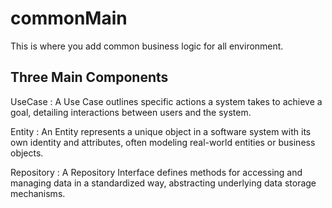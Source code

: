 # commonMain

This is where you add common business logic
for all environment.

## Three Main Components

UseCase
: A Use Case outlines specific actions a system takes to achieve a goal, 
detailing interactions between users and the system.

Entity
:
An Entity represents a unique object in a software system with its own identity and attributes, 
often modeling real-world entities or business objects.

Repository
:
A Repository Interface defines methods for accessing and managing data in a standardized way,
abstracting underlying data storage mechanisms.